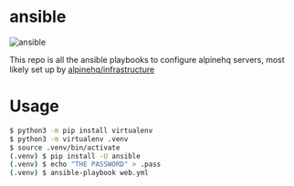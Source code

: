 # ansible

![ansible](https://github.com/alpinehq/ansible/workflows/ansible/badge.svg)

This repo is all the ansible playbooks to configure alpinehq servers, most likely set up by [alpinehq/infrastructure](https://github.com/alpinehq/infrastructure)

# Usage

```bash
$ python3 -m pip install virtualenv
$ python3 -m virtualenv .venv
$ source .venv/bin/activate
(.venv) $ pip install -U ansible
(.venv) $ echo "THE PASSWORD" > .pass
(.venv) $ ansible-playbook web.yml
```
